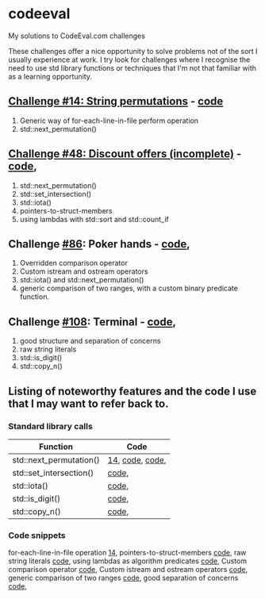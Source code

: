 # codeeval
My solutions to CodeEval.com challenges

These challenges offer a nice opportunity to solve problems not of the sort I usually experience at work. I try look for challenges where I recognise the need to use std library functions or techniques that I'm not that familiar with as a learning opportunity. 


## [Challenge #14: String permutations](https://www.codeeval.com/open_challenges/14/) - [code](14-permutations/main.cpp)
1. Generic way of for-each-line-in-file perform operation
2. std::next_permutation()

## [Challenge #48: Discount offers (incomplete)](https://www.codeeval.com/open_challenges/48/) - [code](48-discounts/main.cpp),
1. std::next_permutation()
2. std::set_intersection()
3. std::iota()
4. pointers-to-struct-members
5. using lambdas with std::sort and std::count_if

## Challenge [#86](https://www.codeeval.com/open_challenges/86/): Poker hands - [code](86-poker/main.cpp), 
1. Overridden comparison operator
2. Custom istream and ostream operators
3. std::iota() and std::next_permutation()
4. generic comparison of two ranges, with a custom binary predicate function.

## Challenge [#108](https://www.codeeval.com/open_challenges/108/): Terminal - [code](108-terminal/main.cpp), 
1. good structure and separation of concerns
2. raw string literals
3. std::is_digit()
4. std::copy_n()



## Listing of noteworthy features and the code I use that I may want to refer back to.

### Standard library calls
| Function                | Code
|-------------------------|------
| std::next_permutation() | [14](14-permutations/main.cpp), [code](48-discounts/main.cpp), [code](86-poker/main.cpp), 
| std::set_intersection() | [code](48-discounts/main.cpp),
| std::iota() | [code](48-discounts/main.cpp),
| std::is_digit() | [code](108-terminal/main.cpp), 
| std::copy_n() | [code](108-terminal/main.cpp), 

### Code snippets

for-each-line-in-file operation [14](14-permutations/main.cpp), 
pointers-to-struct-members [code](48-discounts/main.cpp),
raw string literals [code](108-terminal/main.cpp), 
using lambdas as algorithm predicates [code](48-discounts/main.cpp),
Custom comparison operator [code](86-poker/main.cpp), 
Custom istream and ostream operators [code](86-poker/main.cpp), 
generic comparison of two ranges [code](86-poker/main.cpp), 
good separation of concerns [code](108-terminal/main.cpp), 

